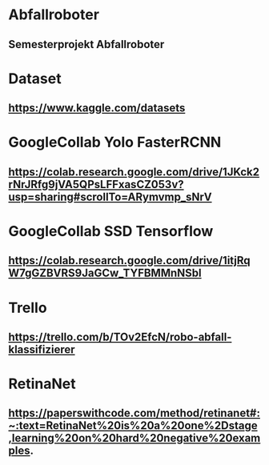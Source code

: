 # Abfallroboter
## Semesterprojekt Abfallroboter

# Dataset
## https://www.kaggle.com/datasets

# GoogleCollab Yolo FasterRCNN
## https://colab.research.google.com/drive/1JKck2rNrJRfg9jVA5QPsLFFxasCZ053v?usp=sharing#scrollTo=ARymvmp_sNrV

# GoogleCollab SSD Tensorflow
## https://colab.research.google.com/drive/1itjRqW7gGZBVRS9JaGCw_TYFBMMnNSbl

# Trello
## https://trello.com/b/TOv2EfcN/robo-abfall-klassifizierer

# RetinaNet
## https://paperswithcode.com/method/retinanet#:~:text=RetinaNet%20is%20a%20one%2Dstage,learning%20on%20hard%20negative%20examples.


